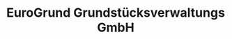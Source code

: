 ---
title: "EuroGrund Grundstücksverwaltungs GmbH"
url: /freiberg/eurogrund-grundstuecksverwaltungs-gmbh/
shop: Immobilien
---